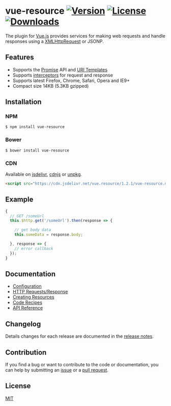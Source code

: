 # vue-resource [![Version](https://img.shields.io/npm/v/vue-resource.svg)](https://www.npmjs.com/package/vue-resource) [![License](https://img.shields.io/npm/l/vue-resource.svg)](https://www.npmjs.com/package/vue-resource) [![Downloads](https://img.shields.io/npm/dt/vue-resource.svg)](https://www.npmjs.com/package/vue-resource)

The plugin for [Vue.js](http://vuejs.org) provides services for making web requests and handle responses using a [XMLHttpRequest](https://developer.mozilla.org/en-US/docs/Web/API/XMLHttpRequest) or JSONP.

## Features

- Supports the [Promise](https://developer.mozilla.org/en-US/docs/Web/JavaScript/Reference/Global_Objects/Promise) API and [URI Templates](https://medialize.github.io/URI.js/uri-template.html)
- Supports [interceptors](docs/http.md#interceptors) for request and response
- Supports latest Firefox, Chrome, Safari, Opera and IE9+
- Compact size 14KB (5.3KB gzipped)

## Installation

### NPM
```
$ npm install vue-resource
```

### Bower
```
$ bower install vue-resource
```

### CDN
Available on [jsdelivr](https://cdn.jsdelivr.net/vue.resource/1.2.1/vue-resource.min.js), [cdnjs](https://cdnjs.com/libraries/vue-resource) or [unpkg](https://unpkg.com/vue-resource@1.2.1/dist/vue-resource.min.js).
```html
<script src="https://cdn.jsdelivr.net/vue.resource/1.2.1/vue-resource.min.js"></script>
```

## Example
```js
{
  // GET /someUrl
  this.$http.get('/someUrl').then(response => {

    // get body data
    this.someData = response.body;

  }, response => {
    // error callback
  });
}
```

## Documentation

- [Configuration](docs/config.md)
- [HTTP Requests/Response](docs/http.md)
- [Creating Resources](docs/resource.md)
- [Code Recipes](docs/recipes.md)
- [API Reference](docs/api.md)

## Changelog

Details changes for each release are documented in the [release notes](https://github.com/vuejs/vue-resource/releases).

## Contribution

If you find a bug or want to contribute to the code or documentation, you can help by submitting an [issue](https://github.com/vuejs/vue-resource/issues) or a [pull request](https://github.com/vuejs/vue-resource/pulls).

## License

[MIT](http://opensource.org/licenses/MIT)
